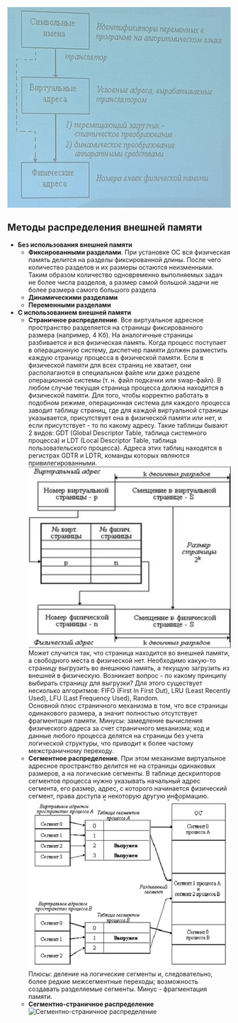 ![Управление памятью в ОС](../Pictures/06_01.%20Управление%20памятью%20в%20ОС.png)  
## Методы распределения внешней памяти
- **Без использования внешней памяти**
	- **Фиксированными разделами**. При установке ОС вся физическая память делится на разделы фиксированной длины. После чего количество разделов и их размеры остаются неизменными. Таким образом количество одновременно выполняемых задач не более числа разделов, а размер самой большой задачи не более размера самого большого раздела
	- **Динамическими разделами**
	- **Переменными разделами**
- **С использованием внешней памяти**
	- **Страничное распределение**. Все виртуальное адресное пространство разделяется на страницы фиксированного размера (например, 4 Кб). На аналогичные страницы разбивается и вся физическая память. Когда процесс поступает в операционную систему, диспетчер памяти должен разместить каждую страницу процесса в физической памяти. Если в физической памяти для всех страниц не хватает, они располагаются в специальном файле или даже разделе операционной системы (т. н. файл подкачки или swap-файл). В любом случае текущая страница процесса должна находится в физической памяти. Для того, чтобы корректно работать в подобном режиме, операционная система для каждого процесса заводит таблицу страниц, где для каждой виртуальной страницы указывается, присутствует она в физической памяти или нет, и если присутствует - то по какому адресу. Такие таблицы бывают 2 видов: GDT (Global Descriptor Table, таблица системного процесса) и LDT (Local Descriptor Table, таблица пользовательского процесса). Адреса этих таблиц находятся в регистрах GDTR и LDTR, команды которых являются привилегированными.  
		![Страничное распределение](../Pictures/06_02.%20Страничное%20распределение.png)  
		Может случится так, что страница находится во внешней памяти, а свободного места в физической нет. Необходимо какую-то страницу выгрузить во внешнюю память, а текущую загрузить из внешней в физическую. Возникает вопрос - по какому принципу выбирать страницу для выгрузки? Для этого существует несколько алгоритмов: FIFO (First In First Out), LRU (Least Recently Used), LFU (Last Frequency Used), Random.  
		Основной плюс страничного механизма в том, что все страницы одинакового размера, а значит полностью отсутствует фрагментация памяти. Минусы: замедление вычисления физического адреса за счет страничного механизма; код и данные любого процесса делятся на страницы без учета логической структуры, что приводит к более частому межстраничному переходу. 
	- **Сегментное распределение**. При этом механизме виртуальное адресное пространство делится не на страницы одинаковых размеров, а на логические сегменты. В таблице дескрипторов сегментов процесса нужно указывать начальный адрес сегмента, его размер, адрес, с которого начинается физический сегмент, права доступа и некоторую другую информацию.  
	![Сегментное распределение](../Pictures/06_03.%20Сегментное%20распределение.png)  
	Плюсы: деление на логические сегменты и, следовательно, более редкие межсегментные переходы; возможность создавать разделяемые сегменты. Минус - фрагментация памяти.
	- **Сегментно-страничное распределение**  
	![Сегментно-страничное распределение](06_04.%20Сегментно-страничное%20распределение.png)